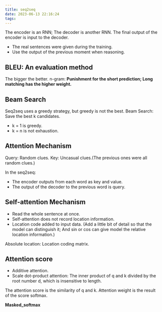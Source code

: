 ```yaml
---
title: seq2seq
date: 2023-06-13 22:16:24
tags:
---
```


The encoder is an RNN; The decoder is another RNN.
The final output of the encoder is input to the decoder.

- The real sentences were given during the training.
- Use the output of the previous moment when reasoning.

## BLEU: An evaluation method
The bigger the better.
n-gram: **Punishment for the short prediction; Long matching has the higher weight.**

## Beam Search
Seq2seq uses a greedy strategy, but greedy is not the best.
Beam Search: Save the best k candidates.
- k = 1 is greedy.
- k = n is not exhaustion.

## Attention Mechanism
Query: Random clues.
Key: Uncasual clues.(The previous ones were all random clues.)

In the seq2seq:
- The encoder outputs from each word as key and value.
- The output of the decoder to the previous word is query.

## Self-attention Mechanism
- Read the whole sentence at once.
- Self-attention does not record location information.
- Location code added to input data. (Add a little bit of detail so that the model can distinguish it; And sin or cos can give model the relative location information.)

Absolute location: Location coding matrix.

## Attention score
- Additive attention.
- Scale dot-product attention: The inner product of q and k divided by the root number d, which is insensitive to length.

The attention score is the similarity of q and k.
Attention weight is the result of the score softmax.

**Masked_softmax**
